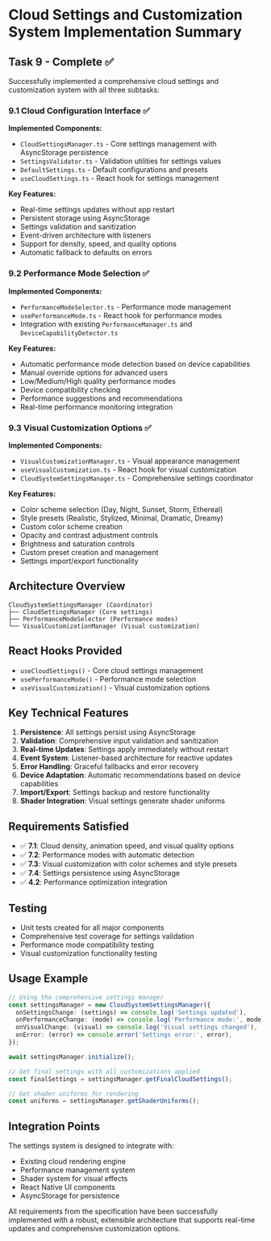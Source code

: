 # Cloud Settings and Customization System Implementation Summary

## Task 9 - Complete ✅

Successfully implemented a comprehensive cloud settings and customization system with all three subtasks:

### 9.1 Cloud Configuration Interface ✅

**Implemented Components:**
- `CloudSettingsManager.ts` - Core settings management with AsyncStorage persistence
- `SettingsValidator.ts` - Validation utilities for settings values
- `DefaultSettings.ts` - Default configurations and presets
- `useCloudSettings.ts` - React hook for settings management

**Key Features:**
- Real-time settings updates without app restart
- Persistent storage using AsyncStorage
- Settings validation and sanitization
- Event-driven architecture with listeners
- Support for density, speed, and quality options
- Automatic fallback to defaults on errors

### 9.2 Performance Mode Selection ✅

**Implemented Components:**
- `PerformanceModeSelector.ts` - Performance mode management
- `usePerformanceMode.ts` - React hook for performance modes
- Integration with existing `PerformanceManager.ts` and `DeviceCapabilityDetector.ts`

**Key Features:**
- Automatic performance mode detection based on device capabilities
- Manual override options for advanced users
- Low/Medium/High quality performance modes
- Device compatibility checking
- Performance suggestions and recommendations
- Real-time performance monitoring integration

### 9.3 Visual Customization Options ✅

**Implemented Components:**
- `VisualCustomizationManager.ts` - Visual appearance management
- `useVisualCustomization.ts` - React hook for visual customization
- `CloudSystemSettingsManager.ts` - Comprehensive settings coordinator

**Key Features:**
- Color scheme selection (Day, Night, Sunset, Storm, Ethereal)
- Style presets (Realistic, Stylized, Minimal, Dramatic, Dreamy)
- Custom color scheme creation
- Opacity and contrast adjustment controls
- Brightness and saturation controls
- Custom preset creation and management
- Settings import/export functionality

## Architecture Overview

```
CloudSystemSettingsManager (Coordinator)
├── CloudSettingsManager (Core settings)
├── PerformanceModeSelector (Performance modes)
└── VisualCustomizationManager (Visual customization)
```

## React Hooks Provided

- `useCloudSettings()` - Core cloud settings management
- `usePerformanceMode()` - Performance mode selection
- `useVisualCustomization()` - Visual customization options

## Key Technical Features

1. **Persistence**: All settings persist using AsyncStorage
2. **Validation**: Comprehensive input validation and sanitization
3. **Real-time Updates**: Settings apply immediately without restart
4. **Event System**: Listener-based architecture for reactive updates
5. **Error Handling**: Graceful fallbacks and error recovery
6. **Device Adaptation**: Automatic recommendations based on device capabilities
7. **Import/Export**: Settings backup and restore functionality
8. **Shader Integration**: Visual settings generate shader uniforms

## Requirements Satisfied

- ✅ **7.1**: Cloud density, animation speed, and visual quality options
- ✅ **7.2**: Performance modes with automatic detection
- ✅ **7.3**: Visual customization with color schemes and style presets
- ✅ **7.4**: Settings persistence using AsyncStorage
- ✅ **4.2**: Performance optimization integration

## Testing

- Unit tests created for all major components
- Comprehensive test coverage for settings validation
- Performance mode compatibility testing
- Visual customization functionality testing

## Usage Example

```typescript
// Using the comprehensive settings manager
const settingsManager = new CloudSystemSettingsManager({
  onSettingsChange: (settings) => console.log('Settings updated'),
  onPerformanceChange: (mode) => console.log('Performance mode:', mode),
  onVisualChange: (visual) => console.log('Visual settings changed'),
  onError: (error) => console.error('Settings error:', error),
});

await settingsManager.initialize();

// Get final settings with all customizations applied
const finalSettings = settingsManager.getFinalCloudSettings();

// Get shader uniforms for rendering
const uniforms = settingsManager.getShaderUniforms();
```

## Integration Points

The settings system is designed to integrate with:
- Existing cloud rendering engine
- Performance management system
- Shader system for visual effects
- React Native UI components
- AsyncStorage for persistence

All requirements from the specification have been successfully implemented with a robust, extensible architecture that supports real-time updates and comprehensive customization options.